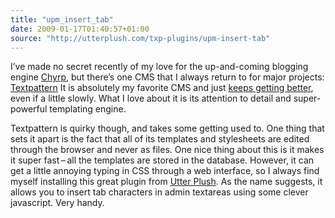 ```yaml
---
title: "upm_insert_tab"
date: 2009-01-17T01:40:57+01:00
source: "http://utterplush.com/txp-plugins/upm-insert-tab"
---
```


I’ve made no secret recently of my love for the up-and-coming blogging engine [Chyrp](http://chyrp.net/), but there’s one CMS that I always return to for major projects: [Textpattern](http://textpattern.com/.) It is absolutely my favorite CMS and just [keeps getting better](http://textpattern.com/weblog), even if a little slowly. What I love about it is its attention to detail and super-powerful templating engine.

Textpattern is quirky though, and takes some getting used to. One thing that sets it apart is the fact that all of its templates and stylesheets are edited through the browser and never as files. One nice thing about this is it makes it super fast – all the templates are stored in the database. However, it can get a little annoying typing in CSS through a web interface, so I always find myself installing this great plugin from [Utter Plush](http://utterplush.com/). As the name suggests, it allows you to insert tab characters in admin textareas using some clever javascript. Very handy.
